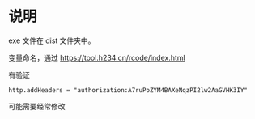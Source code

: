 # 说明

exe 文件在 dist 文件夹中。

变量命名，通过 https://tool.h234.cn/rcode/index.html

有验证

`http.addHeaders = "authorization:A7ruPoZYM4BAXeNqzPI2lw2AaGVHK3IY"`

可能需要经常修改